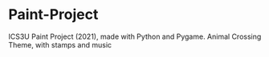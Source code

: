 # Paint-Project
ICS3U Paint Project (2021), made with Python and Pygame.
Animal Crossing Theme, with stamps and music
